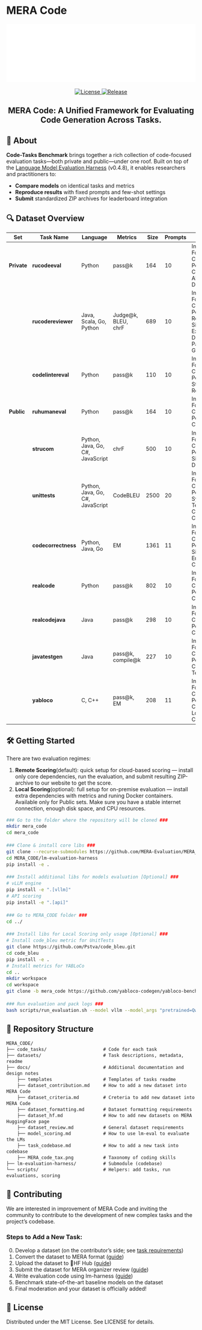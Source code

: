 # MERA Code

<p align="center">
  <picture>
    <source media="(prefers-color-scheme: dark)" srcset="docs/mera-code-logo-white.png">
    <source media="(prefers-color-scheme: light)" srcset="docs/mera-code-logo-black.svg">
    <img alt="MERA Code" src="docs/mera-code-logo-white.png" style="max-width: 100%;">
  </picture>
</p>

<p align="center">
    <a href="https://opensource.org/licenses/MIT">
    <img alt="License" src="https://img.shields.io/badge/License-MIT-yellow.svg">
    </a>
    <a href="https://github.com/MERA-Evaluation/MERA_CODE/tree/main">
    <img alt="Release" src="https://img.shields.io/badge/release-v1.0.0-blue">
    </a>

</p>

<h2 align="center">
    <p> MERA Code: A Unified Framework for Evaluating Code Generation Across Tasks.
</p>
</h2>

## 🚀 About

**Code-Tasks Benchmark** brings together a rich collection of code-focused evaluation tasks—both private and public—under one roof. Built on top of the [Language Model Evaluation Harness](https://github.com/EleutherAI/lm-evaluation-harness) (v0.4.8), it enables researchers and practitioners to:

- **Compare models** on identical tasks and metrics
- **Reproduce results** with fixed prompts and few-shot settings
- **Submit** standardized ZIP archives for leaderboard integration


## 🔍 Dataset Overview

| Set         | Task Name          | Language                         | Metrics                        | Size | Prompts | Skills                                                        |
| ----------- | ------------------ | -------------------------------- | ------------------------------ | ---- | ------- | ------------------------------------------------------------- |
| **Private** | **rucodeeval**     | Python                           | pass@k                         | 164  | 10      | Instruction Following, Code Perception, Completion, Algorithms & Data Structures |
|             | **rucodereviewer** | Java, Scala, Go, Python          | Judge@k, BLEU, chrF            | 689  | 10      | Instruction Following, Code Perception, Review, Simulation, Explanation, Design Patterns, Style Guides |
|             | **codelintereval** | Python                           | pass@k                         | 110  | 10      | Instruction Following, Code Perception, Style Guides, Review, Editing |
| **Public**  | **ruhumaneval**    | Python                           | pass@k                         | 164  | 10      | Instruction Following, Code Perception, Completion            |
|             | **strucom**        | Python, Java, Go, C#, JavaScript | chrF                           | 500  | 10      | Instruction Following, Code Perception, Simulation, Documentation |
|             | **unittests**      | Python, Java, Go, C#, JavaScript | CodeBLEU                       | 2500 | 20      | Instruction Following, Code Perception, Synthesis, Testing, Long Context Comprehension |
|             | **codecorrectness**| Python, Java, Go                 | EM                             | 1361 | 11      | Instruction Following, Code Perception, Simulation, Error Classification |
|             | **realcode**       | Python                           | pass@k                         | 802  | 10      | Instruction Following, Code Perception, Completion            |
|             | **realcodejava**   | Java                             | pass@k                         | 298  | 10      | Instruction Following, Code Perception, Completion            |
|             | **javatestgen**    | Java                             | pass@k, compile@k              | 227  | 10      | Instruction Following, Code Perception, Completion, Testing   |
|             | **yabloco**        | C, C++                           | pass@k, EM                     | 208  | 11      | Instruction Following, Code Perception, Completion,  Long Context Comprehension    |


## 🛠 Getting Started

 
There are two evaluation regimes:
1. **Remote Scoring**(default): quick setup for cloud-based scoring — install only core dependencies, run the evaluation, and submit resulting ZIP-archive to our website to get the score. 
2. **Local Scoring**(optional): full setup for on-premise evaluation — install extra dependencies with metrics and runing Docker containers. Available only for Public sets. Make sure you have a stable internet connection, enough disk space, and CPU resources.


```bash
### Go to the folder where the repository will be cloned ###
mkdir mera_code
cd mera_code

### Clone & install core libs ###
git clone --recurse-submodules https://github.com/MERA-Evaluation/MERA_CODE.git
cd MERA_CODE/lm-evaluation-harness
pip install -e .

### Install additional libs for models evaluation [Optional] ###
# vLLM engine
pip install -e ".[vllm]"
# API scoring
pip install -e ".[api]"

### Go to MERA_CODE folder ###
cd ../

### Install libs for Local Scoring only usage [Optional] ###
# Install code_bleu metric for UnitTests
git clone https://github.com/Pstva/code_bleu.git
cd code_bleu
pip install -e .
# Install metrics for YABLoCo
cd ..
mkdir workspace
cd workspace
git clone -b mera_code https://github.com/yabloco-codegen/yabloco-benchmark

### Run evaluation and pack logs ###
bash scripts/run_evaluation.sh --model vllm --model_args "pretrained=Qwen/Qwen2.5-0.5B-Instruct,tensor_parallel_size=1"
```

## 📁 Repository Structure

```text
MERA_CODE/
├── code_tasks/                     # Code for each task
├── datasets/                       # Task descriptions, metadata, readme
├── docs/                           # Additional documentation and design notes
    ├── templates                   # Templates of tasks readme
    ├── dataset_contribution.md     # How to add a new dataset into MERA Code
    ├── dataset_criteria.md         # Creteria to add new dataset into MERA Code
    ├── dataset_formatting.md       # Dataset formatting requirements
    ├── dataset_hf.md               # How to add new datasets on MERA HuggingFace page
    ├── dataset_review.md           # General dataset requirements
    ├── model_scoring.md            # How to use lm-eval to evaluate the LMs
    ├── task_codebase.md            # How to add a new task into codebase
    ├── MERA_code_tax.png           # Taxonomy of coding skills
├── lm-evaluation-harness/          # Submodule (codebase)
└── scripts/                        # Helpers: add tasks, run evaluations, scoring
```


## 🤝 Contributing

We are interested in improvement of MERA Code and inviting the community to contribute to the development of new complex tasks and the project’s codebase. 

### Steps to Add a New Task:  
0) Develop a dataset (on the contributor’s side; see [task requirements](docs/dataset_review.md))  
1) Convert the dataset to MERA format ([guide](docs/dataset_formatting.md))  
2) Upload the dataset to 🤗HF Hub ([guide](docs/dataset_hf.md))  
3) Submit the dataset for MERA organizer review ([guide](docs/dataset_hf.md))  
4) Write evaluation code using lm-harness ([guide](docs/task_codebase.md))  
5) Benchmark state-of-the-art baseline models on the dataset 
6) Final moderation and your dataset is officially added!
   
## 📝 License

Distributed under the MIT License. See LICENSE for details.

